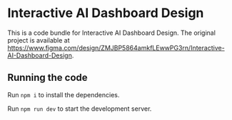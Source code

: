 
  # Interactive AI Dashboard Design

  This is a code bundle for Interactive AI Dashboard Design. The original project is available at https://www.figma.com/design/ZMJBP5864amkfLEwwPG3rn/Interactive-AI-Dashboard-Design.

  ## Running the code

  Run `npm i` to install the dependencies.

  Run `npm run dev` to start the development server.
  